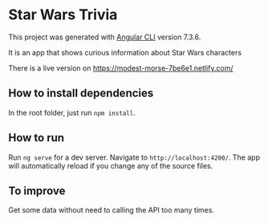 # Star Wars Trivia

This project was generated with [Angular CLI](https://github.com/angular/angular-cli) version 7.3.6.

It is an app that shows curious information about Star Wars characters

There is a live version on https://modest-morse-7be6e1.netlify.com/

## How to install dependencies

In the root folder, just run `npm install`.

## How to run

Run `ng serve` for a dev server. Navigate to `http://localhost:4200/`. The app will automatically reload if you change any of the source files.

## To improve

Get some data without need to calling the API too many times.

